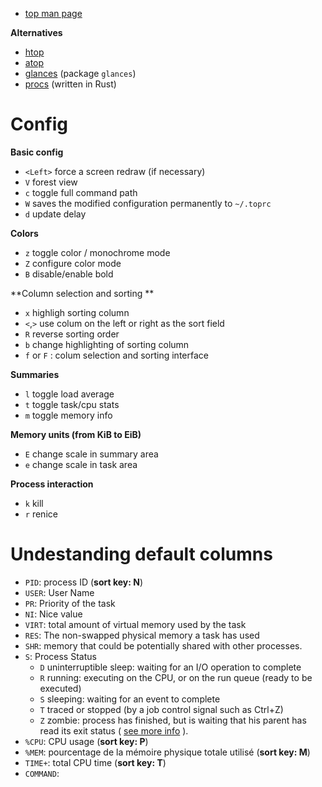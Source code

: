 * [top man page](https://manpages.ubuntu.com/manpages/precise/en/man1/top.1.html) 

**Alternatives**
* [htop](https://hisham.hm/htop/) 
* [atop](https://www.atoptool.nl/) 
* [glances](https://nicolargo.github.io/glances/) (package `glances`)
* [procs](https://github.com/dalance/procs) (written in Rust)
# Config 
**Basic config**
* `<Left>` force a screen redraw (if necessary)
* `V` forest view
* `c` toggle full command path
* `W` saves the modified configuration permanently to `~/.toprc`
* `d` update delay

**Colors**
* `z` toggle color / monochrome mode
* `Z` configure color mode 
* `B` disable/enable bold

**Column selection and sorting **
* `x` highligh sorting column
* `<`,`>` use colum on the left or right as the sort field
* `R` reverse sorting order
* `b` change highlighting of sorting column
* `f` or `F` : colum selection and sorting interface

**Summaries**
* `l` toggle load average
* `t` toggle task/cpu stats
* `m` toggle memory info

**Memory units (from  KiB to EiB)**
* `E` change scale in summary area
* `e` change scale in task area

**Process interaction**
* `k` kill
* `r` renice
# Undestanding default columns 
* `PID`: process ID (**sort key: N**)
* `USER`: User Name
* `PR`: Priority of the task
* `NI`: Nice value
* `VIRT`: total  amount  of virtual memory used by the task
* `RES`: The non-swapped physical memory a task has used 
* `SHR`: memory that could be potentially shared with other processes.
* `S`: Process Status
	* `D` uninterruptible sleep: waiting for an I/O operation to complete
	* `R` running: executing on the CPU, or on the run queue (ready to be executed)
	* `S` sleeping: waiting for an event to complete
	* `T` traced or stopped (by a job control signal such as Ctrl+Z)
	* `Z` zombie: process has finished, but is waiting that his parent has read its exit status ( [see more info](https://vitux.com/how-to-create-a-dummy-zombie-process-in-ubuntu/) ).
* `%CPU`:  CPU usage (**sort key: P**)
* `%MEM`: pourcentage de la mémoire physique totale utilisé (**sort key: M**)
* `TIME+`: total CPU time (**sort key: T**)
* `COMMAND`: 

